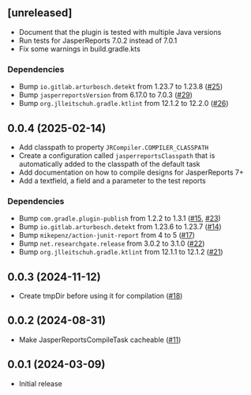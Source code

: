 ## [unreleased]
- Document that the plugin is tested with multiple Java versions
- Run tests for JasperReports 7.0.2 instead of 7.0.1
- Fix some warnings in build.gradle.kts

### Dependencies
- Bump `io.gitlab.arturbosch.detekt` from 1.23.7 to 1.23.8 ([#25](https://github.com/f-cramer/jasperreports-gradle-plugin/pull/25))
- Bump `jasperreportsVersion` from 6.17.0 to 7.0.3 ([#29](https://github.com/f-cramer/jasperreports-gradle-plugin/pull/29))
- Bump `org.jlleitschuh.gradle.ktlint` from 12.1.2 to 12.2.0 ([#26](https://github.com/f-cramer/jasperreports-gradle-plugin/pull/26))

## 0.0.4 (2025-02-14)
- Add classpath to property `JRCompiler.COMPILER_CLASSPATH`
- Create a configuration called `jasperreportsClasspath` that is automatically added to the classpath of the default task
- Add documentation on how to compile designs for JasperReports 7+
- Add a textfield, a field and a parameter to the test reports

### Dependencies
- Bump `com.gradle.plugin-publish` from 1.2.2 to 1.3.1 ([#15](https://github.com/f-cramer/jasperreports-gradle-plugin/pull/15), [#23](https://github.com/f-cramer/jasperreports-gradle-plugin/pull/23))
- Bump `io.gitlab.arturbosch.detekt` from 1.23.6 to 1.23.7 ([#14](https://github.com/f-cramer/jasperreports-gradle-plugin/pull/14))
- Bump `mikepenz/action-junit-report` from 4 to 5 ([#17](https://github.com/f-cramer/jasperreports-gradle-plugin/pull/17))
- Bump `net.researchgate.release` from 3.0.2 to 3.1.0 ([#22](https://github.com/f-cramer/jasperreports-gradle-plugin/pull/22))
- Bump `org.jlleitschuh.gradle.ktlint` from 12.1.1 to 12.1.2 ([#21](https://github.com/f-cramer/jasperreports-gradle-plugin/pull/21))

## 0.0.3 (2024-11-12)
- Create tmpDir before using it for compilation  ([#18](https://github.com/f-cramer/jasperreports-gradle-plugin/issues/18))

## 0.0.2 (2024-08-31)
- Make JasperReportsCompileTask cacheable ([#11](https://github.com/f-cramer/jasperreports-gradle-plugin/issues/11))

## 0.0.1 (2024-03-09)
- Initial release
